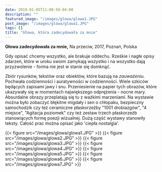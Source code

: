 ```yaml
---
date: 2019-01-05T11:00:59-04:00
description: ""
featured_image: "/images/glowa/glowa1.JPG"
post_image: "/images/glowa/glowa1.JPG"
tags: []
title: "Głowa, która zadecydowała za mnie"
---
```

**Głowa zadecydowała za mnie,** Na przeciw, 2017, Poznań, Polska

 Gdy opisać chcemy wszystko, ale brakuje oddechu. Rześkie i nagłe opisy zdarzeń, które w uroku swoim zamykają wszystko i na wszystko dają przyzwolenie - forma nie jest w stanie się domknąć.  

 Zbiór rysunków, tekstów oraz obiektów, które bazują na *zauważeniu.* Pochwała codzienności i auratywności w codzienności. Wiele szkiców będących zapisami jawy i snu. Przeniesienie na papier tych obrazów, które ukazywały się w momentach największego odprężenia - nocne mary. Absurdalne obrazy przeplatają się tu z ważkimi marzeniami. Na wystawie można było zobaczyć błękitne migdały i sen o chłopaku, bezpieczny samochodzik czy też ceramiczne płaskorzeźby "1001 drobiazgów", "4 miejsce", "Agitacja poziomek" czy też zestaw trzech płaskorzeźb stanowiących formę poezji wizualnej. Dużą część wystawy stanowiły teksty. Całość prac można opisać jako 'ciepła nostalgia'.  
 
{{< figure src="/images/glowa/glowa1.JPG" >}}
{{< figure src="/images/glowa/glowa2.JPG" >}}
{{< figure src="/images/glowa/glowa3.JPG" >}}
{{< figure src="/images/glowa/glowa4.JPG" >}}
{{< figure src="/images/glowa/glowa5.JPG" >}}
{{< figure src="/images/glowa/glowa6.JPG" >}}
{{< figure src="/images/glowa/glowa7.JPG" >}}